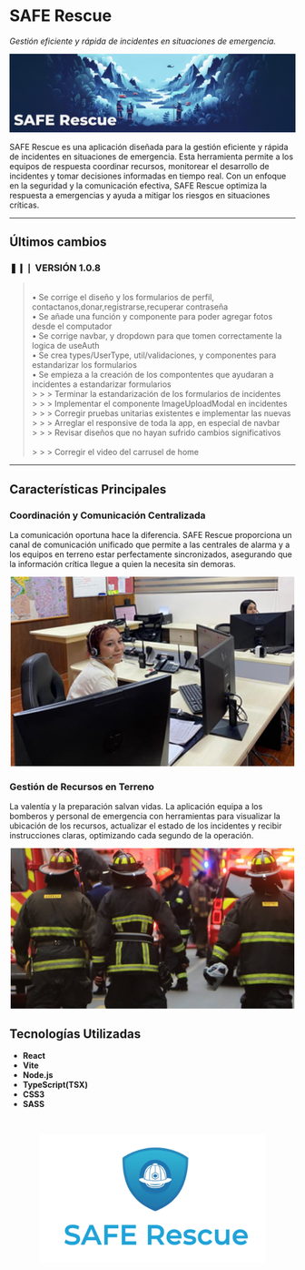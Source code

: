 # SAFE Rescue

*Gestión eficiente y rápida de incidentes en situaciones de emergencia.*

<p align="center">
  <img src="./src/assets/readme/SRCover.png" alt="Portada SAFE Rescue" width="900px">
</p>

SAFE Rescue es una aplicación diseñada para la gestión eficiente y rápida de incidentes en situaciones de emergencia. Esta herramienta permite a los equipos de respuesta coordinar recursos, monitorear el desarrollo de incidentes y tomar decisiones informadas en tiempo real. Con un enfoque en la seguridad y la comunicación efectiva, SAFE Rescue optimiza la respuesta a emergencias y ayuda a mitigar los riesgos en situaciones críticas.

---

## Últimos cambios

### ❚❙❘ VERSIÓN 1.0.8

> <br>• Se corrige el diseño y  los formularios de perfil, contactanos,donar,registrarse,recuperar contraseña
> <br>• Se añade una función y componente para poder agregar fotos desde el computador
> <br>• Se corrige navbar, y dropdown para que tomen correctamente la logica de useAuth
> <br>• Se crea types/UserType, util/validaciones, y componentes para estandarizar los formularios
> <br>• Se empieza a la creación de los compontentes que ayudaran a incidentes a estandarizar formularios
> <br> > > > Terminar la estandarización de los formularios de incidentes
> <br> > > > Implementar el componente ImageUploadModal en incidentes
> <br> > > > Corregir pruebas unitarias existentes e implementar las nuevas
> <br> > > > Arreglar el responsive de toda la app, en especial de navbar
> <br> > > > Revisar diseños que no hayan sufrido cambios significativos   
> <br> > > > Corregir el video del carrusel de home
> <br>

---

## Características Principales

### Coordinación y Comunicación Centralizada
La comunicación oportuna hace la diferencia. SAFE Rescue proporciona un canal de comunicación unificado que permite a las centrales de alarma y a los equipos en terreno estar perfectamente sincronizados, asegurando que la información crítica llegue a quien la necesita sin demoras.

<p align="center">
  <img src="./src/assets/readme/350_central_alarmas_osorno.jpg" alt="Central de Alarmas Osorno" width="500px">
</p>

### Gestión de Recursos en Terreno
La valentía y la preparación salvan vidas. La aplicación equipa a los bomberos y personal de emergencia con herramientas para visualizar la ubicación de los recursos, actualizar el estado de los incidentes y recibir instrucciones claras, optimizando cada segundo de la operación.

<p align="center">
  <img src="./src/assets/readme/bomberos_en_accion.jpg" alt="Bomberos en acción" width="500px">
</p>

## Tecnologías Utilizadas
* **React**
* **Vite**
* **Node.js**
* **TypeScript(TSX)**
* **CSS3**
* **SASS**


<br>

<p align="center">
  <img src="./src/assets/readme/SafeRescueLogo.png" alt="Safe Rescue Logo" width="400px">
</p>
